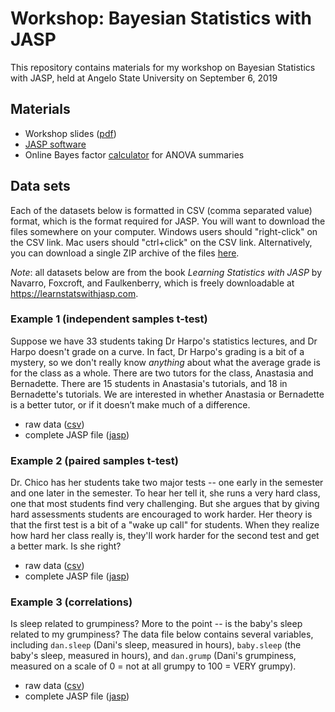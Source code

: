 # Workshop: Bayesian Statistics with JASP 

This repository contains materials for my workshop on Bayesian Statistics with JASP, held at Angelo State University on September 6, 2019

## Materials
- Workshop slides ([pdf](workshop.pdf))
- [JASP software](http://jasp-stats.org)
- Online Bayes factor [calculator](https://tomfaulkenberry.shinyapps.io/anovaBFcalc/) for ANOVA summaries

## Data sets 
Each of the datasets below is formatted in CSV (comma separated value) format, which is the format required for JASP. You will want to download the files somewhere on your computer. Windows users should "right-click" on the CSV link. Mac users should "ctrl+click" on the CSV link. Alternatively, you can download a single ZIP archive of the files [here](https://raw.githubusercontent.com/tomfaulkenberry/bayesAngeloState/master/datasets.zip).

*Note*: all datasets below are from the book *Learning Statistics with JASP* by Navarro, Foxcroft, and Faulkenberry, which is freely downloadable at https://learnstatswithjasp.com.

### Example 1 (independent samples t-test)

Suppose we have 33 students taking Dr Harpo's statistics lectures, and Dr Harpo doesn't grade on a curve. In fact, Dr Harpo's grading is a bit of a mystery, so we don't really know *anything* about what the average grade is for the class as a whole. There are two tutors for the class, Anastasia and Bernadette. There are 15 students in Anastasia's tutorials, and 18 in Bernadette's tutorials. We are interested in whether Anastasia or Bernadette is a better tutor, or if it doesn’t make much of a difference.

- raw data ([csv](https://raw.githubusercontent.com/tomfaulkenberry/bayesAngeloState/master/datasets/ttest1.csv))
- complete JASP file ([jasp](https://raw.githubusercontent.com/tomfaulkenberry/bayesAngeloState/master/datasets/ttest1.jasp))

### Example 2 (paired samples t-test)

Dr. Chico has her students take two major tests -- one early in the semester and one later in the semester. To hear her tell it, she runs a very hard class, one that most students find very challenging. But she argues that by giving hard assessments students are encouraged to work harder. Her theory is that the first test is a bit of a "wake up call" for students. When they realize how hard her class really is, they'll work harder for the second test and get a better mark. Is she right?

- raw data ([csv](https://raw.githubusercontent.com/tomfaulkenberry/bayesAngeloState/master/datasets/ttest2.csv))
- complete JASP file ([jasp](https://raw.githubusercontent.com/tomfaulkenberry/bayesAngeloState/master/datasets/ttest2.jasp))

### Example 3 (correlations)

Is sleep related to grumpiness? More to the point -- is the baby's sleep related to my grumpiness? The data file below contains several variables, including `dan.sleep` (Dani's sleep, measured in hours), `baby.sleep` (the baby's sleep, measured in hours), and `dan.grump` (Dani's grumpiness, measured on a scale of 0 = not at all grumpy to 100 = VERY grumpy). 

- raw data ([csv](https://raw.githubusercontent.com/tomfaulkenberry/bayesAngeloState/master/datasets/correlation.csv))
- complete JASP file ([jasp](https://raw.githubusercontent.com/tomfaulkenberry/bayesAngeloState/master/datasets/correlation.jasp))


